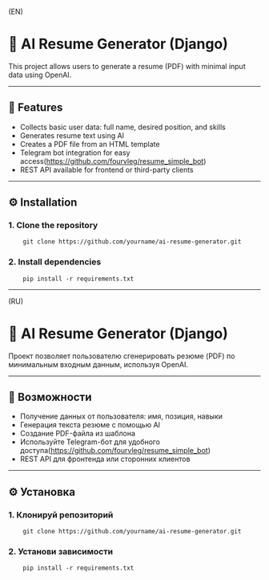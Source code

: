 (EN)
# 🧠 AI Resume Generator (Django)

This project allows users to generate a resume (PDF) with minimal input data using OpenAI.

---

## 🚀 Features

- Collects basic user data: full name, desired position, and skills
- Generates resume text using AI
- Creates a PDF file from an HTML template
- Telegram bot integration for easy access(https://github.com/fourvleg/resume_simple_bot)
- REST API available for frontend or third-party clients

---

## ⚙️ Installation

### 1. Clone the repository
        git clone https://github.com/yourname/ai-resume-generator.git

### 2. Install dependencies
        pip install -r requirements.txt


________________________________________________________________________________________________________

(RU)
# 🧠 AI Resume Generator (Django)

Проект позволяет пользователю сгенерировать резюме (PDF) по минимальным входным данным, используя OpenAI.

---

## 🚀 Возможности

- Получение данных от пользователя: имя, позиция, навыки
- Генерация текста резюме с помощью AI
- Создание PDF-файла из шаблона
- Используйте Telegram-бот для удобного доступа(https://github.com/fourvleg/resume_simple_bot)
- REST API для фронтенда или сторонних клиентов

---

## ⚙️ Установка

### 1. Клонируй репозиторий
        git clone https://github.com/yourname/ai-resume-generator.git
### 2. Установи зависимости
        pip install -r requirements.txt
